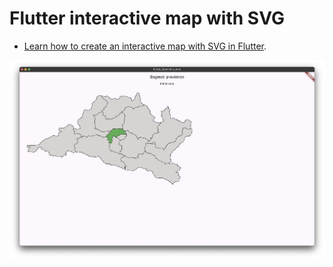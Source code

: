 # Flutter interactive map with SVG

- [Learn how to create an interactive map with SVG in Flutter](https://www.appwriters.dev/blog/flutter-interactive-svg-maps).

![screenshot](screenshot/flutter_interactive_svg_map.png)
